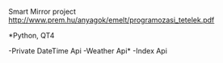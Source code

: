 Smart Mirror project
http://www.prem.hu/anyagok/emelt/programozasi_tetelek.pdf

*Python, QT4

-Private DateTime Api
-Weather Api*
-Index Api